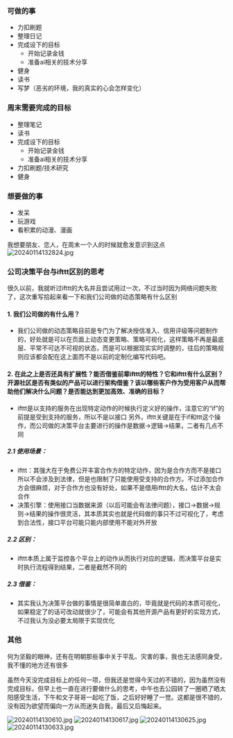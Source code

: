 ### 可做的事
  - 力扣刷题
  - 整理日记
  - 完成设下的目标
    - 开始记录金钱
    - 准备ai相关的技术分享
  - 健身
  - 读书
  - 写梦（恶劣的环境，我的真实的心会怎样变化）

### 周末需要完成的目标
  - 整理笔记
  - 读书
  - 完成设下的目标
    - 开始记录金钱
    - 准备ai相关的技术分享
  - 力扣刷题/技术研究
  - 健身

### 想要做的事
  - 发呆
  - 玩游戏
  - 看积累的动漫、漫画

我想要朋友、恋人，在周末一个人的时候就愈发意识到这点
![20240114132824.jpg](img%2F20240114132824.jpg)


### 公司决策平台与ifttt区别的思考
很久以前，我就听过ifttt的大名并且尝试用过一次，不过当时因为网络问题失败了，这次重写拾起来看一下和我们公司做的动态策略有什么区别

#### 1. 我们公司做的有什么用？
  - 我们公司做的动态策略目前是专门为了解决授信准入、信用评级等问题制作的，好处就是可以在页面上动态变更策略、策略可视化，这样策略不再是最底层、平常不可达不可视的状态，而是可以根据现实实时调整的，往后的策略规则应该都会配在这上面而不是以前的定制化编写代码吧。


#### 2. 在此之上是否还具有扩展性？能否借鉴前辈ifttt的特性？它和ifttt有什么区别？开源社区是否有类似的产品可以进行架构借鉴？该以哪些客户作为受用客户从而帮助他们解决什么问题？是否能达到更加高效、准确的目标？
  - ifttt是以支持的服务在出现特定动作的时候执行定义好的操作，注意它的“if”的前提是受到支持的服务，所以不是以接口
另外，ifttt关键是在于if和ttt这个操作，而公司做的决策平台主要进行的操作是数据->逻辑->结果，二者有几点不同
##### 2.1 使用场景：
  - ifttt：其强大在于免费公开丰富合作方的特定动作，因为是合作方而不是接口所以不会涉及到法律，但是也限制了只能使用受支持的合作方。不过添加合作方会很麻烦，对于合作方也没有好处，如果不是借用ifttt的大名，估计不太会合作
  - 决策引擎：使用接口当数据来源（以后可能会有法律问题），接口->数据->规则->结果的操作很灵活，其本质其实也就是代码做的事只不过可视化了，考虑到合法性，接口平台可能只能内部使用不能对外开放
##### 2.2 区别：
  - ifttt本质上属于监控各个平台上的动作从而执行对应的逻辑，而决策平台是实时执行流程得到结果，二者是截然不同的
##### 2.3 借鉴：
  - 其实我认为决策平台做的事情是很简单直白的，毕竟就是代码的本质可视化，如果稳定了的话可改动就很少了，可能会有其他开源产品有更好的实现方式，不过我认为没必要太局限于实现优化

### 其他
何为坚毅的眼神，还有在明朝那些事中关于平乱、灾害的事，我也无法感同身受，我不懂的地方还有很多

虽然今天没完成目标上的任何一项，但我还是觉得今天过的不错的，因为虽然没有完成目标，但早上也一直在进行要做什么的思考，中午也去公园转了一圈晒了晒太阳感受生活，下午和文子哥哥一起吃了饭，之后好好睡了一觉。这都是很不错的，没有因为欲望而偏向一方从而迷失自我，最后又后悔起来。

![20240114130610.jpg](img%2F20240114130610.jpg)
![20240114130617.jpg](img%2F20240114130617.jpg)
![20240114130625.jpg](img%2F20240114130625.jpg)
![20240114130633.jpg](img%2F20240114130633.jpg)